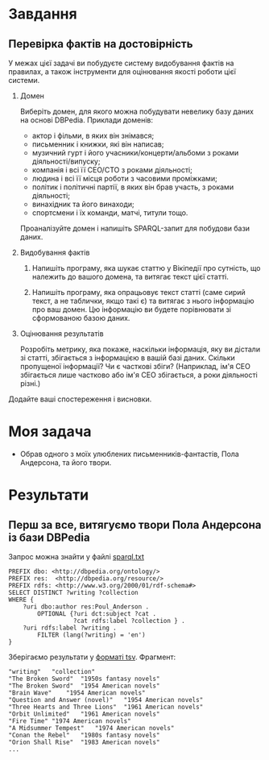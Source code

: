 # Завдання
## Перевірка фактів на достовірність
У межах цієї задачі ви побудуєте систему видобування фактів на правилах, а також інструменти для оцінювання якості роботи цієї системи.

1. Домен

    Виберіть домен, для якого можна побудувати невелику базу даних на основі DBPedia. Приклади доменів:

    * актор і фільми, в яких він знімався;
    * письменник і книжки, які він написав;
    * музичний гурт і його учасники/концерти/альбоми з роками діяльності/випуску;
    * компанія і всі її CEO/CTO з роками діяльності;
    * людина і всі її місця роботи з часовими проміжками;
    * політик і політичні партії, в яких він брав участь, з роками діяльності;
    * винахідник та його винаходи;
    * спортсмени і їх команди, матчі, титули тощо.

    Проаналізуйте домен і напишіть SPARQL-запит для побудови бази даних.

2. Видобування фактів
    1. Напишіть програму, яка шукає статтю у Вікіпедії про сутність, що належить до вашого домена, та витягає текст цієї статті.

    2. Напишіть програму, яка опрацьовує текст статті (саме сирий текст, а не таблички, якщо такі є) та витягає з нього інформацію про ваш домен. Цю інформацію ви будете порівнювати зі сформованою базою даних.

3. Оцінювання результатів

    Розробіть метрику, яка покаже, наскільки інформація, яку ви дістали зі статті, збігається з інформацією в вашій базі даних. Скільки пропущеної інформації? Чи є часткові збіги? (Наприклад, ім'я СЕО збігається лише частково або ім'я СЕО збігається, а роки діяльності різні.)

Додайте ваші спостереження і висновки.

# Моя задача

- Обрав одного з моїх улюблених письменників-фантастів, Пола Андерсона, та його твори.

# Результати
## Перш за все, витягуємо твори Пола Андерсона із бази DBPedia

Запрос можна знайти у файлі [sparql.txt](sparql.txt)

```
PREFIX dbo: <http://dbpedia.org/ontology/>
PREFIX res:  <http://dbpedia.org/resource/>
PREFIX rdfs: <http://www.w3.org/2000/01/rdf-schema#>
SELECT DISTINCT ?writing ?collection
WHERE {
	?uri dbo:author res:Poul_Anderson .
        OPTIONAL {?uri dct:subject ?cat . 
                  ?cat rdfs:label ?collection } .
	?uri rdfs:label ?writing .
        FILTER (lang(?writing) = 'en')
}
```

Зберігаємо результати у [форматі tsv](sparql.tsv). Фрагмент:
```
"writing"	"collection"
"The Broken Sword"	"1950s fantasy novels"
"The Broken Sword"	"1954 American novels"
"Brain Wave"	"1954 American novels"
"Question and Answer (novel)"	"1954 American novels"
"Three Hearts and Three Lions"	"1961 American novels"
"Orbit Unlimited"	"1961 American novels"
"Fire Time"	"1974 American novels"
"A Midsummer Tempest"	"1974 American novels"
"Conan the Rebel"	"1980s fantasy novels"
"Orion Shall Rise"	"1983 American novels"
...
```

